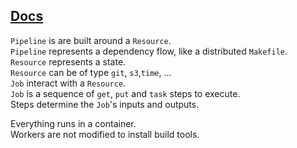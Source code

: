 ## [Docs](https://concourse-ci.org/docs.html)

`Pipeline` is are built around a `Resource`.  
`Pipeline` represents a dependency flow, like a distributed `Makefile`.  
`Resource` represents a state.  
`Resource` can be of type `git`, `s3`,`time`, ...  
`Job` interact with a `Resource`.   
`Job` is a sequence of `get`, `put` and `task` steps to execute.   
Steps determine the `Job`'s inputs and outputs.   


Everything runs in a container.   
Workers are not modified to install build tools.  

